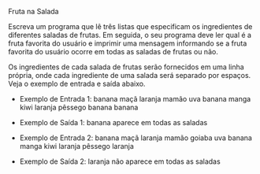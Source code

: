 Fruta na Salada

Escreva um programa que lê três listas que especificam os ingredientes
de diferentes saladas de frutas. Em seguida, o seu programa deve ler
qual é a fruta favorita do usuário e imprimir uma mensagem informando
se a fruta favorita do usuário ocorre em todas as saladas de frutas ou não.

Os ingredientes de cada salada de frutas serão fornecidos em uma linha própria,
onde cada ingrediente de uma salada será separado por espaços. Veja o exemplo de entrada
e saída abaixo.


- Exemplo de Entrada 1:
banana maçã laranja mamão
uva banana manga
kiwi laranja pêssego banana
banana

- Exemplo de Saída 1:
banana aparece em todas as saladas


- Exemplo de Entrada 2:
banana maçã laranja mamão
goiaba uva banana manga
kiwi laranja pêssego
laranja

- Exemplo de Saída 2:
laranja não aparece em todas as saladas
